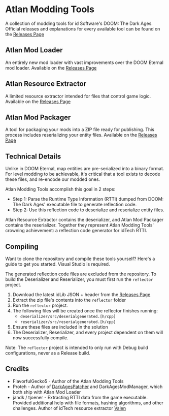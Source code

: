 
# Atlan Modding Tools
A collection of modding tools for id Software's DOOM: The Dark Ages. Official releases and explanations for every available tool can be found on the [Releases Page](https://github.com/FlavorfulGecko5/EntityAtlan/releases)

## Atlan Mod Loader
An entirely new mod loader with vast improvements over the DOOM Eternal mod loader. Available on the [Releases Page](https://github.com/FlavorfulGecko5/EntityAtlan/releases)

## Atlan Resource Extractor

A limited resource extractor intended for files that control game logic. Available on the [Releases Page](https://github.com/FlavorfulGecko5/EntityAtlan/releases/tag/Extractor)

## Atlan Mod Packager

A tool for packaging your mods into a ZIP file ready for publishing. This process includes reserializing your entity files. Available on the [Releases Page](https://github.com/FlavorfulGecko5/EntityAtlan/releases/tag/Extractor)

## Technical Details

Unlike in DOOM Eternal, map entities are pre-serialized into a binary format. For level modding to be achievable, it's critical that a tool exists to decode these files, and re-encode our modded ones.

Atlan Modding Tools accomplish this goal in 2 steps:
* Step 1: Parse the Runtime Type Information (RTTI) dumped from DOOM: The Dark Ages' executable file to generate reflection code.
* Step 2: Use this reflection code to deserialize and reserialize entity files.

Atlan Resource Extractor contains the deserializer, and Atlan Mod Packager contains the reserializer. Together they represent Atlan Modding Tools' crowning achievement: a reflection code generator for idTech RTTI.

## Compiling

Want to clone the repository and compile these tools yourself? Here's a guide to get you started. Visual Studio is required.

The generated reflection code files are excluded from the repository. To build the Deserializer and Reserializer, you must first run the `reflector` project.
1. Download the latest idLib JSON + header from the [Releases Page](https://github.com/FlavorfulGecko5/EntityAtlan/releases/tag/Extractor)
2. Extract the zip file's contents into the `reflector` folder
3. Run the `reflector` project.
4. The following files will be created once the reflector finishes running:
   * `deserializer/src/deserialgenerated.[h/cpp]`
   * `reserializer/src/reserialgenerated.[h/cpp]`
5. Ensure these files are included in the solution
6. The Deserializer, Reserializer, and every project dependent on them will now successfully compile.

Note: The `reflector` project is intended to only run with Debug build configurations, never as a Release build.

## Credits
* FlavorfulGecko5 - Author of the Atlan Modding Tools
* Proteh - Author of [DarkAgesPatcher](https://github.com/dcealopez/DarkAgesPatcher) and DarkAgesModManager, which both ship with Atlan Mod Loader
* jandk / tjoener - Extracting RTTI data from the game executable. Provided additional help with file formats, hashing algorithms, and other challenges. Author of idTech resource extractor [Valen](https://github.com/jandk/valen)





